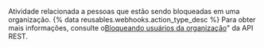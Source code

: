Atividade relacionada a pessoas que estão sendo bloqueadas em uma organização. {% data reusables.webhooks.action_type_desc %} Para obter mais informações, consulte o[Bloqueando usuários da organização](/v3/orgs/blocking/)" da API REST.
